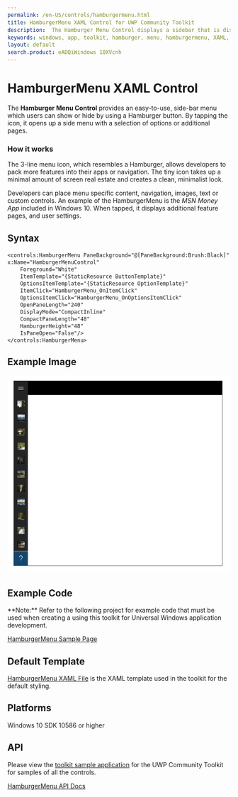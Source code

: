```yaml
---
permalink: /en-US/controls/hamburgermenu.html
title: HamburgerMenu XAML Control for UWP Community Toolkit
description:  The Hamburger Menu Control displays a sidebar that is displayed by the Hamburger button       
keywords: windows, app, toolkit, hamburger, menu, hamburgermenu, XAML, control, sidebar
layout: default
search.product: eADQiWindows 10XVcnh
---
```


# HamburgerMenu XAML Control  
The **Hamburger Menu Control** provides an easy-to-use, side-bar menu which users can show or hide by using a Hamburger button. By  tapping the icon, it opens up a side menu with a selection of options or additional pages.

### How it works
The 3-line menu icon, which resembles a Hamburger, allows developers to pack more features into their apps or navigation. The tiny icon takes up a minimal amount of screen real estate and creates a clean, minimalist look.

Developers can place menu specific content, navigation, images, text or custom controls. An example of the HamburgerMenu is the *MSN Money App* included in Windows 10. When tapped, it displays additional feature pages, and user settings.

## Syntax
```xaml
<controls:HamburgerMenu PaneBackground="@[PaneBackground:Brush:Black]" x:Name="HamburgerMenuControl"
	Foreground="White"
	ItemTemplate="{StaticResource ButtonTemplate}"
	OptionsItemTemplate="{StaticResource OptionTemplate}"
	ItemClick="HamburgerMenu_OnItemClick"
	OptionsItemClick="HamburgerMenu_OnOptionsItemClick"
	OpenPaneLength="240"
	DisplayMode="CompactInline"
	CompactPaneLength="48"
	HamburgerHeight="48"
	IsPaneOpen="False"/>
</controls:HamburgerMenu>
```

## Example Image
![hamburger menu animation](/resources/images/hamburgermenu.gif "Hamburger menu")

## Example Code
<p> **Note:** Refer to the following project for example code that must be used when creating a using this toolkit for Universal Windows application development.<p>

[HamburgerMenu Sample Page](https://github.com/Microsoft/UWPCommunityToolkit/tree/master/Microsoft.Toolkit.Uwp.SampleApp/SamplePages/HamburgerMenu)

## Default Template 
[HamburgerMenu XAML File](https://github.com/Microsoft/UWPCommunityToolkit/blob/master/Microsoft.Toolkit.Uwp.UI.Controls/HamburgerMenu/HamburgerMenu.xaml) is the XAML template used in the toolkit for the default styling.

## Platforms 

Windows 10 SDK 10586 or higher

## API
Please view the [toolkit sample application](https://github.com/Microsoft/UWPCommunityToolkit/tree/master/Microsoft.Toolkit.Uwp.SampleApp) for the UWP Community Toolkit for samples of all the controls.

[HamburgerMenu API Docs](https://github.com/Microsoft/UWPCommunityToolkit-docs/blob/master/en-us/uwp-community-toolkit/api/Microsoft_Toolkit_Uwp_UI_Controls_HamburgerMenu.md)

